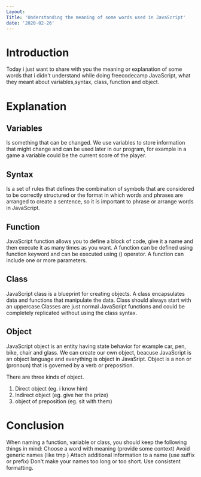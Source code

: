 ```yaml
---
Layout:
Title: 'Understanding the meaning of some words used in JavaScript'
date: '2020-02-26'
---
```


# Introduction

Today i just want to share with you the meaning or explanation of some words that i didn't understand while doing freecodecamp JavaScript, what they meant about variables,syntax, class, function and object.

# Explanation

## Variables

Is something that can be changed. We use variables to store information that might change and can be used later in our program, for example in a game a variable could be the current score of the player.
 
 ## Syntax

Is a set of rules that defines the combination of symbols that are considered to be correctly structured or the format in which words and phrases are arranged to create a sentence, so it is important to phrase or arrange words in JavaScript.

## Function

JavaScript function allows you to define a block of code, give it a name and then execute it as many times as you want. A function can be defined using function keyword and can be executed using () operator. A function can include one or more parameters.

## Class

JavaScript class is a blueprint for creating objects. A class encapsulates data and functions that manipulate the data. Class should always start with an uppercase.Classes are just normal JavaScript functions and could be completely replicated without using the class syntax. 

## Object
 
JavaScript object is an entity having state behavior for example car, pen, bike, chair and glass. We can create our own object, beacuse JavaScript is an object language and everything is object in JavaSript. Object is a non or (pronoun) that is governed by a verb or preposition.

There are three kinds of object.

1. Direct object (eg. i know him)
2. Indirect object (eg. give her the prize)
3. object of preposition (eg. sit with them)

# Conclusion

When naming a function, variable or class, you should keep the following things in mind:
Choose a word with meaning (provide some context)
Avoid generic names (like tmp )
Attach additional information to a name (use suffix or prefix)
Don't make your names too long or too short.
Use consistent formatting.
